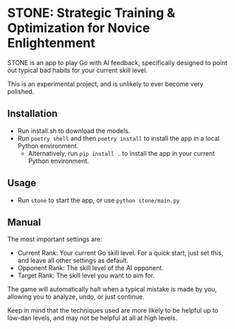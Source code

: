 # STONE: Strategic Training & Optimization for Novice Enlightenment

STONE is an app to play Go with AI feedback, specifically designed to point out typical bad habits for your current skill level.

This is an experimental project, and is unlikely to ever become very polished.

## Installation

* Run install.sh to download the models.
* Run `poetry shell` and then `poetry install` to install the app in a local Python environment.
  * Alternatively, run `pip install .` to install the app in your current Python environment.

## Usage

* Run `stone` to start the app, or use `python stone/main.py`

## Manual

The most important settings are:

- Current Rank: Your current Go skill level. For a quick start, just set this, and leave all other settings as default.
- Opponent Rank: The skill level of the AI opponent.
- Target Rank: The skill level you want to aim for.

The game will automatically halt when a typical mistake is made by you, allowing you to analyze, undo, or just continue.

Keep in mind that the techniques used are more likely to be helpful up to low-dan levels, and may not be helpful at all at high levels.
